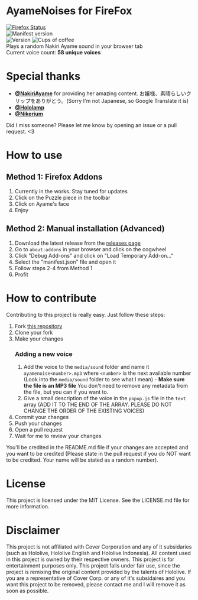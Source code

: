 
# AyameNoises for FireFox
[![Firefox Status](https://img.shields.io/badge/FireFox%20Status-Under%20Review-ffa500?logo=firefox&style=for-the-badge&logoColor=white&labelColor=333333)](hhttps://addons.mozilla.org/en-US/firefox/addon/ayame-noises/)
<br>
![Manifest version](https://img.shields.io/badge/FireFox%20Manifest%20Version-v3-F0B6D5?logo=firefox&style=for-the-badge&logoColor=white&labelColor=333333)
<br>
![Version](https://img.shields.io/badge/Version-v1.2-ef0000?style=for-the-badge&labelColor=333333) ![Cups of coffee](https://img.shields.io/badge/Cups%20of%20coffee%20wasted-55-900c3f?logo=ko-fi&style=for-the-badge&logoColor=white&labelColor=333333)
<br>
Plays a random Nakiri Ayame sound in your browser tab
<br>
Current voice count: **58 unique voices**
<br>
# Special thanks
- [**@NakiriAyame**](https://twitter.com/NakiriAyame) for providing her amazing content. お嬢様、素晴らしいクリップをありがとう。(Sorry I'm not Japanese, so Google Translate it is)
- [**@Hololamp**](https://www.youtube.com/channel/UCTl2VUuIQ60jHUdHCHz7ZDA)
- [**@Nikerium**](https://www.youtube.com/c/Nikerium)

Did I miss someone? Please let me know by opening an issue or a pull request. <3

# How to use
## Method 1: Firefox Addons
1. Currently in the works. Stay tuned for updates
2. Click on the Puzzle piece in the toolbar
3. Click on Ayame's face
4. Enjoy

## Method 2: Manual installation (Advanced)
1. Download the latest release from the [releases page](https://github.com/DGNVMusic/AyameNoises-Firefox/releases)
2. Go to `about:addons` in your browser and click on the cogwheel
3. Click "Debug Add-ons" and click on "Load Temporary Add-on..."
4. Select the "manifest.json" file and open it
5. Follow steps 2-4 from Method 1
6. Profit

# How to contribute
Contributing to this project is really easy. Just follow these steps:
1. Fork [this repository](https://github.com/DGNVMusic/AyameNoises/)
2. Clone your fork
3. Make your changes
   ### Adding a new voice
    1. Add the voice to the `media/sound` folder and name it `ayamenoise<number>.mp3` where `<number>` is the next available number (Look into the `media/sound` folder to see what I mean) - **Make sure the file is an MP3 file** You don't need to remove any metadata from the file, but you can if you want to.
    2. Give a small description of the voice in the `popup.js` file in the `text` array (ADD IT TO THE END OF THE ARRAY. PLEASE DO NOT CHANGE THE ORDER OF THE EXISTING VOICES)
4. Commit your changes
5. Push your changes
6. Open a pull request
7. Wait for me to review your changes

You'll be credited in the README.md file if your changes are accepted and you want to be credited (Please state in the pull request if you do NOT want to be credited. Your name will be stated as a random number).

# License
This project is licensed under the MIT License. See the LICENSE.md file for more information.

# Disclaimer
This project is not affiliated with Cover Corporation and any of it subsidaries (such as Hololive, Hololive English and Hololive Indonesia). All content used in this project is owned by their respective owners. This project is for entertainment purposes only. This project falls under fair use, since the project is remixing the original content provided by the talents of Hololive. If you are a representative of Cover Corp. or any of it's subsidaires and you want this project to be removed, please contact me and I will remove it as soon as possible.
